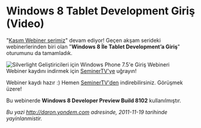 # Windows 8 Tablet Development Giriş (Video) 

"[Kasım Webiner
serimiz](http://daron.yondem.com/tr/post/Kasim_Ayi_Webinerleri_SL_WP7_Win8_IE10_Azure)"
devam ediyor! Geçen akşam serideki webinerlerinden biri olan "**Windows
8 İle Tablet Development’a Giriş**" oturumunu da tamamladık.

![Silverlight Geliştiricileri için Windows Phone 7.5'e Giriş
Webineri](media/Win8_Tablet_Development_Giris_Video/Win8_Tablet_Intro.jpg)\
Webiner kaydını indirmek için
[SeminerTV'ye](http://daron.yondem.com/tr/seminertv/) uğrayın!

Webiner kaydı hazır :) Hemen
[SeminerTV'den](http://daron.yondem.com/tr/seminertv/) indirebilirsiniz.
Görüşmek üzere!

Bu webinerde **Windows 8 Developer Preview Build 8102** kullanılmıştır.


*Bu yazi http://daron.yondem.com adresinde, 2011-11-19 tarihinde yayinlanmistir.*